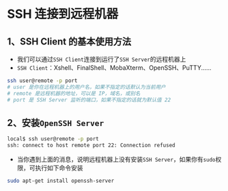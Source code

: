 # SSH 连接到远程机器

## 1、SSH Client 的基本使用方法

- 我们可以通过`SSH Client`连接到运行了`SSH Server`的远程机器上
- `SSH Client`：Xshell、FinalShell、MobaXterm、OpenSSH、PuTTY......

```bash
ssh user@remote -p port
# user 是你在远程机器上的用户名，如果不指定的话默认为当前用户
# remote 是远程机器的地址，可以是 IP，域名，或别名
# port 是 SSH Server 监听的端口，如果不指定的话就为默认值 22
```

## 2、安装`OpenSSH Server`

```bash
local$ ssh user@remote -p port
ssh: connect to host remote port 22: Connection refused
```

- 当你遇到上面的消息，说明远程机器上没有安装`SSH Server`，如果你有`sudo`权限，可执行如下命令安装

```bash
sudo apt-get install openssh-server
```
